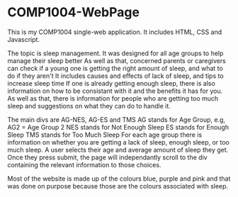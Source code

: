 # COMP1004-WebPage

This is my COMP1004 single-web application.
It includes HTML, CSS and Javascript.

The topic is sleep management.
It was designed for all age groups to help manage their sleep better
As well as that, concerned parents or caregivers can check if a young one is getting the right amount of sleep, and what to do if they aren't
It includes causes and effects of lack of sleep, and tips to increase sleep time
If one is already getting enough sleep, there is also information on how to be consistant with it and the benefits it has for you.
As well as that, there is information for people who are getting too much sleep and suggestions on what they can do to handle it.

The main divs are AG-NES, AG-ES and TMS
AG stands for Age Group, e.g, AG2 = Age Group 2
NES stands for Not Enough Sleep
ES stands for Enough Sleep
TMS stands for Too Much Sleep
For each age group there is information on whether you are getting a lack of sleep, enough sleep, or too much sleep.
A user selects their age and average amount of sleep they get. Once they press submit, the page will independantly scroll to the div containing the relevant information to those choices.

Most of the website is made up of the colours blue, purple and pink and that was done on purpose because those are the colours associated with sleep.
